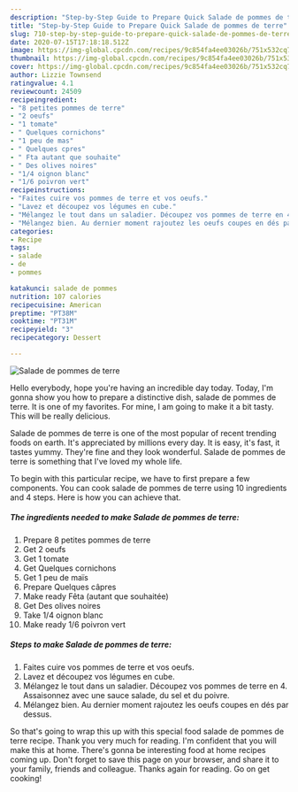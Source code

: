 ```yaml
---
description: "Step-by-Step Guide to Prepare Quick Salade de pommes de terre"
title: "Step-by-Step Guide to Prepare Quick Salade de pommes de terre"
slug: 710-step-by-step-guide-to-prepare-quick-salade-de-pommes-de-terre
date: 2020-07-15T17:18:18.512Z
image: https://img-global.cpcdn.com/recipes/9c854fa4ee03026b/751x532cq70/salade-de-pommes-de-terre-photo-principale-de-la-recette.jpg
thumbnail: https://img-global.cpcdn.com/recipes/9c854fa4ee03026b/751x532cq70/salade-de-pommes-de-terre-photo-principale-de-la-recette.jpg
cover: https://img-global.cpcdn.com/recipes/9c854fa4ee03026b/751x532cq70/salade-de-pommes-de-terre-photo-principale-de-la-recette.jpg
author: Lizzie Townsend
ratingvalue: 4.1
reviewcount: 24509
recipeingredient:
- "8 petites pommes de terre"
- "2 oeufs"
- "1 tomate"
- " Quelques cornichons"
- "1 peu de mas"
- " Quelques cpres"
- " Fta autant que souhaite"
- " Des olives noires"
- "1/4 oignon blanc"
- "1/6 poivron vert"
recipeinstructions:
- "Faites cuire vos pommes de terre et vos oeufs."
- "Lavez et découpez vos légumes en cube."
- "Mélangez le tout dans un saladier. Découpez vos pommes de terre en 4. Assaisonnez avec une sauce salade, du sel et du poivre."
- "Mélangez bien. Au dernier moment rajoutez les oeufs coupes en dés par dessus."
categories:
- Recipe
tags:
- salade
- de
- pommes

katakunci: salade de pommes 
nutrition: 107 calories
recipecuisine: American
preptime: "PT38M"
cooktime: "PT31M"
recipeyield: "3"
recipecategory: Dessert

---
```



![Salade de pommes de terre](https://img-global.cpcdn.com/recipes/9c854fa4ee03026b/751x532cq70/salade-de-pommes-de-terre-photo-principale-de-la-recette.jpg)

Hello everybody, hope you're having an incredible day today. Today, I'm gonna show you how to prepare a distinctive dish, salade de pommes de terre. It is one of my favorites. For mine, I am going to make it a bit tasty. This will be really delicious.

Salade de pommes de terre is one of the most popular of recent trending foods on earth. It's appreciated by millions every day. It is easy, it's fast, it tastes yummy. They're fine and they look wonderful. Salade de pommes de terre is something that I've loved my whole life.




To begin with this particular recipe, we have to first prepare a few components. You can cook salade de pommes de terre using 10 ingredients and 4 steps. Here is how you can achieve that.

<!--inarticleads1-->

##### The ingredients needed to make Salade de pommes de terre:

1. Prepare 8 petites pommes de terre
1. Get 2 oeufs
1. Get 1 tomate
1. Get  Quelques cornichons
1. Get 1 peu de maïs
1. Prepare  Quelques câpres
1. Make ready  Fêta (autant que souhaitée)
1. Get  Des olives noires
1. Take 1/4 oignon blanc
1. Make ready 1/6 poivron vert




<!--inarticleads2-->

##### Steps to make Salade de pommes de terre:

1. Faites cuire vos pommes de terre et vos oeufs.
1. Lavez et découpez vos légumes en cube.
1. Mélangez le tout dans un saladier. Découpez vos pommes de terre en 4. Assaisonnez avec une sauce salade, du sel et du poivre.
1. Mélangez bien. Au dernier moment rajoutez les oeufs coupes en dés par dessus.




So that's going to wrap this up with this special food salade de pommes de terre recipe. Thank you very much for reading. I'm confident that you will make this at home. There's gonna be interesting food at home recipes coming up. Don't forget to save this page on your browser, and share it to your family, friends and colleague. Thanks again for reading. Go on get cooking!
